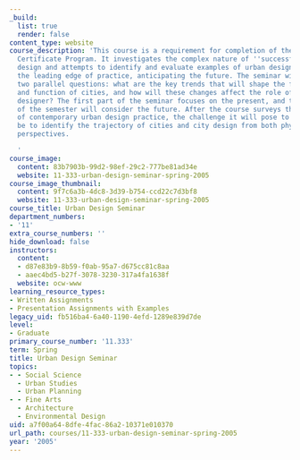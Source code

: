 ```yaml
---
_build:
  list: true
  render: false
content_type: website
course_description: 'This course is a requirement for completion of the Urban Design
  Certificate Program. It investigates the complex nature of ''successful'' urban
  design and attempts to identify and evaluate examples of urban design that are at
  the leading edge of practice, anticipating the future. The seminar will deal with
  two parallel questions: what are the key trends that will shape the future form
  and function of cities, and how will these changes affect the role of the urban
  designer? The first part of the seminar focuses on the present, and the second part
  of the semester will consider the future. After the course surveys the landscape
  of contemporary urban design practice, the challenge it will pose to students will
  be to identify the trajectory of cities and city design from both physical and social
  perspectives.

  '
course_image:
  content: 83b7903b-99d2-98ef-29c2-777be81ad34e
  website: 11-333-urban-design-seminar-spring-2005
course_image_thumbnail:
  content: 9f7c6a3b-4dc8-3d39-b754-ccd22c7d3bf8
  website: 11-333-urban-design-seminar-spring-2005
course_title: Urban Design Seminar
department_numbers:
- '11'
extra_course_numbers: ''
hide_download: false
instructors:
  content:
  - d87e83b9-8b59-f0ab-95a7-d675cc81c8aa
  - aaec4bd5-b27f-3078-3230-317a4fa1638f
  website: ocw-www
learning_resource_types:
- Written Assignments
- Presentation Assignments with Examples
legacy_uid: fb516ba4-6a40-1190-4efd-1289e839d7de
level:
- Graduate
primary_course_number: '11.333'
term: Spring
title: Urban Design Seminar
topics:
- - Social Science
  - Urban Studies
  - Urban Planning
- - Fine Arts
  - Architecture
  - Environmental Design
uid: a7f00a64-8dfe-4fac-86a2-10371e010370
url_path: courses/11-333-urban-design-seminar-spring-2005
year: '2005'
---
```

